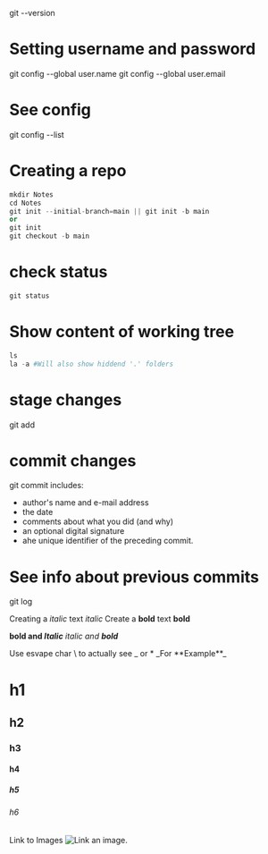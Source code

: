 git --version

# Setting username and password
git config --global user.name <username>
git config --global user.email <email>

# See config
git config --list

# Creating a repo
```s
mkdir Notes
cd Notes
git init --initial-branch=main || git init -b main
or
git init
git checkout -b main
```

# check status
```s
git status
```

# Show content of working tree
```s
ls 
la -a #Will also show hiddend '.' folders
```

# stage changes
git add

# commit changes
git commit
includes:
- author's name and e-mail address
- the date 
- comments about what you did (and why) 
- an optional digital signature
- ahe unique identifier of the preceding commit.

# See info about previous commits
git log

Creating a _italic_ text *italic*
Create a __bold__ text **bold**

**bold and _Italic_**
_italic and **bold**_

Use esvape char \ to actually see _ or *
\_For \*\*Example\*\*\_

# h1
## h2
### h3
#### h4
##### h5
###### h6

Link to Images
![Link an image.](https://www.google.com/aclk?sa=l&ai=DChcSEwiek8f_ssqEAxWbSEcBHQh8CEgYABABGgJxdQ&ase=2&gclid=CjwKCAiAivGuBhBEEiwAWiFmYYrpDPIUarclDK46dWT41hgRqrndoLQXNvtbrUV9wUaAG_NKr1T3eRoCSdIQAvD_BwE&sig=AOD64_2KeX4GeF-KAdISO5cD32GvPIproA&ctype=5&nis=6&adurl&ved=2ahUKEwjuorr_ssqEAxUPrIkEHVhjCkEQvhd6BAgBEHs)
